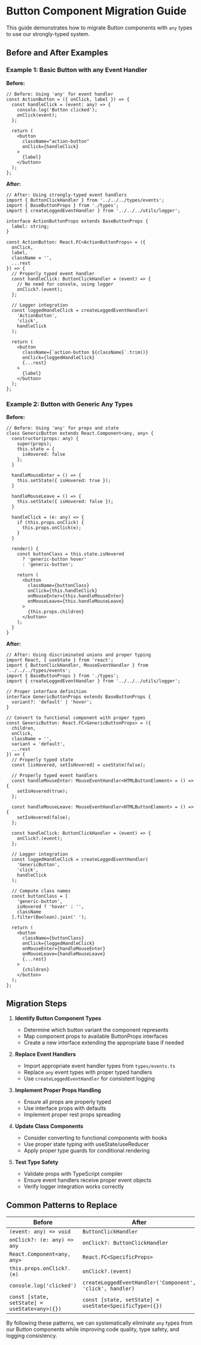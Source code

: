 # Button Component Migration Guide

This guide demonstrates how to migrate Button components with `any` types to use our strongly-typed system.

## Before and After Examples

### Example 1: Basic Button with any Event Handler

**Before:**

```tsx
// Before: Using 'any' for event handler
const ActionButton = ({ onClick, label }) => {
  const handleClick = (event: any) => {
    console.log('Button clicked');
    onClick(event);
  };

  return (
    <button 
      className="action-button" 
      onClick={handleClick}
    >
      {label}
    </button>
  );
};
```

**After:**

```tsx
// After: Using strongly-typed event handlers
import { ButtonClickHandler } from '../../../types/events';
import { BaseButtonProps } from './types';
import { createLoggedEventHandler } from '../../../utils/logger';

interface ActionButtonProps extends BaseButtonProps {
  label: string;
}

const ActionButton: React.FC<ActionButtonProps> = ({ 
  onClick, 
  label,
  className = '',
  ...rest
}) => {
  // Properly typed event handler
  const handleClick: ButtonClickHandler = (event) => {
    // No need for console, using logger
    onClick?.(event);
  };

  // Logger integration
  const loggedHandleClick = createLoggedEventHandler(
    'ActionButton',
    'click',
    handleClick
  );

  return (
    <button 
      className={`action-button ${className}`.trim()} 
      onClick={loggedHandleClick}
      {...rest}
    >
      {label}
    </button>
  );
};
```

### Example 2: Button with Generic Any Types

**Before:**

```tsx
// Before: Using 'any' for props and state
class GenericButton extends React.Component<any, any> {
  constructor(props: any) {
    super(props);
    this.state = {
      isHovered: false
    };
  }

  handleMouseEnter = () => {
    this.setState({ isHovered: true });
  }

  handleMouseLeave = () => {
    this.setState({ isHovered: false });
  }

  handleClick = (e: any) => {
    if (this.props.onClick) {
      this.props.onClick(e);
    }
  }

  render() {
    const buttonClass = this.state.isHovered 
      ? 'generic-button hover' 
      : 'generic-button';

    return (
      <button 
        className={buttonClass}
        onClick={this.handleClick}
        onMouseEnter={this.handleMouseEnter}
        onMouseLeave={this.handleMouseLeave}
      >
        {this.props.children}
      </button>
    );
  }
}
```

**After:**

```tsx
// After: Using discriminated unions and proper typing
import React, { useState } from 'react';
import { ButtonClickHandler, MouseEventHandler } from '../../../types/events';
import { BaseButtonProps } from './types';
import { createLoggedEventHandler } from '../../../utils/logger';

// Proper interface definition
interface GenericButtonProps extends BaseButtonProps {
  variant?: 'default' | 'hover';
}

// Convert to functional component with proper types
const GenericButton: React.FC<GenericButtonProps> = ({
  children,
  onClick,
  className = '',
  variant = 'default',
  ...rest
}) => {
  // Properly typed state
  const [isHovered, setIsHovered] = useState(false);

  // Properly typed event handlers
  const handleMouseEnter: MouseEventHandler<HTMLButtonElement> = () => {
    setIsHovered(true);
  };

  const handleMouseLeave: MouseEventHandler<HTMLButtonElement> = () => {
    setIsHovered(false);
  };

  const handleClick: ButtonClickHandler = (event) => {
    onClick?.(event);
  };

  // Logger integration
  const loggedHandleClick = createLoggedEventHandler(
    'GenericButton',
    'click',
    handleClick
  );

  // Compute class names
  const buttonClass = [
    'generic-button',
    isHovered ? 'hover' : '',
    className
  ].filter(Boolean).join(' ');

  return (
    <button 
      className={buttonClass}
      onClick={loggedHandleClick}
      onMouseEnter={handleMouseEnter}
      onMouseLeave={handleMouseLeave}
      {...rest}
    >
      {children}
    </button>
  );
};
```

## Migration Steps

1. **Identify Button Component Types**
   - Determine which button variant the component represents
   - Map component props to available ButtonProps interfaces
   - Create a new interface extending the appropriate base if needed

2. **Replace Event Handlers**
   - Import appropriate event handler types from `types/events.ts`
   - Replace `any` event types with proper typed handlers
   - Use `createLoggedEventHandler` for consistent logging

3. **Implement Proper Props Handling**
   - Ensure all props are properly typed
   - Use interface props with defaults
   - Implement proper rest props spreading

4. **Update Class Components**
   - Consider converting to functional components with hooks
   - Use proper state typing with useState/useReducer
   - Apply proper type guards for conditional rendering

5. **Test Type Safety**
   - Validate props with TypeScript compiler
   - Ensure event handlers receive proper event objects
   - Verify logger integration works correctly

## Common Patterns to Replace

| Before | After |
|--------|-------|
| `(event: any) => void` | `ButtonClickHandler` |
| `onClick?: (e: any) => any` | `onClick?: ButtonClickHandler` |
| `React.Component<any, any>` | `React.FC<SpecificProps>` |
| `this.props.onClick?.(e)` | `onClick?.(event)` |
| `console.log('clicked')` | `createLoggedEventHandler('Component', 'click', handler)` |
| `const [state, setState] = useState<any>({})` | `const [state, setState] = useState<SpecificType>({})` |

By following these patterns, we can systematically eliminate `any` types from our Button components while improving code quality, type safety, and logging consistency. 